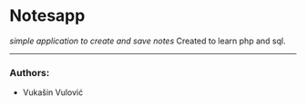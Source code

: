 # Notesapp
*simple application to create and save notes*
Created to learn php and sql.

---
### Authors:
- Vukašin Vulović